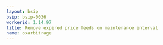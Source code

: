 ```yaml
---
layout: bsip
bsip: bsip-0036
workerid: 1.14.97
title: Remove expired price feeds on maintenance interval
name: oxarbitrage
---
```

